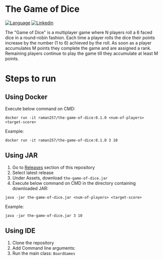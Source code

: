 # The Game of Dice

[![Language](https://img.shields.io/badge/Made_with-Java-orange.svg?style=flat-square&logo=java)](#)
[![Linkedin](https://img.shields.io/badge/Contact-@257ramanrb-blue.svg?style=flat-square&logo=linkedin)](https://www.linkedin.com/in/257ramanrb/)

The "Game of Dice" is a multiplayer game where N players roll a 6 faced dice in a round-robin fashion. Each time a player rolls the dice their points increase by the number (1 to 6) achieved by the roll. As soon as a player accumulates M points they complete the game and are assigned a rank. Remaining players continue to play the game till they accumulate at least M points.

# Steps to run

## Using Docker

Execute below command on CMD:

``` 
docker run -it raman257/the-game-of-dice:0.1.0 <num-of-players> <target-score> 
```

Example:
``` 
docker run -it raman257/the-game-of-dice:0.1.0 3 10 
```

## Using JAR
 1. Go to [Releases](https://github.com/257ramanrb/the-game-of-dice/releases) section of this repository 
 2. Select latest release
 3. Under Assets, download `the-game-of-dice.jar`
 4. Execute below command on CMD in the directory containing downloaded JAR:
 
 ``` 
 java -jar the-game-of-dice.jar <num-of-players> <target-score> 
 ``` 
 
 Example: 
 ``` 
 java -jar the-game-of-dice.jar 3 10 
 ``` 
 
 ## Using IDE
 1. Clone the repository
 2. Add Command line arguments: <num-of-players> <target-score> 
 3. Run the main class: `BoardGames`
